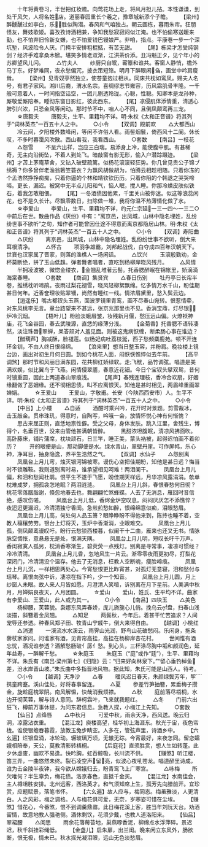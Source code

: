 <!-- { "loadSidebar": true } -->
　　十年将黄卷习，半世把红妆赡。向莺花场上走，将风月担儿拈。本性谦谦，到处干风欠，人将名姓店。道丽春园重长个羲之，豫章城新添个子瞻。
　　【梁州】醉醺醺过如李白，乐胜似陶潜。春风和气咱独占。朝云画栋，暮雨朱帘。狂朋怪友，舞妓歌姬。喜孜孜诗酒相兼，争知我愁寂寂闷似江淹。也不怕偷寒送暖来勤，也不怕弃旧怜新女嫌，也不怕爱钱巴镘娘严。非咱，指点。平康巷一步一个深坑堑，风波险令人厌。门掩半安排粗棍掂，有苦无甜。
　　【尾】栋梁才怎受纯钢剑？经济手难拿桑木锨。堪笑多情老双渐，江洪茶价添。丑冯魁正タ，见个年小的苏卿望风儿闪。
　　△竹夫人
　　纱厨只自眠，蕲簟和谁共。客窗人静悄，檐外马丁东。好梦难同，夜永愁偏冗，披衣策短筇。明月下醉眼闲刍，画堂中吟肩瘦耸。
　　【梁州】见青奴亭然独立，使苍童抱过相从。同床共枕如鸾凤。赐夫人名号，有君子家风。湘川后裔，渭水名宗。喜绸缪志节雍容，历风霜肌骨丰隆。一千般可意着人，一时间指空话空，一团儿剔透玲珑。心聪，性聪。知卿本是龙孙种，厮敬爱厮陪奉。睡彻东窗日影红，彼此西东。
　　【尾】凉侵肌体添情重，清透心脾引兴浓，只恐金风等闲动。那时节不中，咱人心不同，且倒凤颠鸾再三宠。
　　☆唐毅夫
　　唐毅夫，生平、里籍均不详。明·朱权《太和正音谱》将其列于“词林英杰”一百五十人之中。
　　○小令
　　【双调】殿前欢
　　△大都西山
　　冷云间，夕阳楼外数峰闲，等闲不许俗人看。雨髻烟鬟，倚西风十二阑。休长叹，不多时暮霭风吹散。西山看我，我看西山。
　　○套数
　　【南吕】一枝花
　　△怨雪
　　不呈六出祥，岂应三白瑞。易添身上冷，能使腹中肌。有甚稀奇，无主向沿街坠，不着人到处飞。暗敲窗有影无形，偷入户潜踪蹑迹。
　　【梁州】才苫上茅庵草舍，又钻入破壁疏篱。似杨花滚滚轻狂势。你几曾见贵公子锦ブ绣褥？你多曾伴老渔翁箬笠蓑衣？为飘风胡做胡为，怕腾云相趁相随。只着你冻的个孟浩然挣挣痴痴，只着你逼的个林和靖钦钦历历。只着你阻的个韩退之哭哭啼啼。更长，漏迟。被窝中无半点儿阳和气，恼人眠，搅人睡。你那冷燥皮肤似铁石，着我怎敢相偎。
　　【尾】一冬酒债因他累，千里关山被你迷。似这等浪蕊闲花，也不是久长计。尽飘零数日，扫除做一堆，我将你温不热薄情化做了水。
　　☆李爱山
　　李爱山，生平、里藉均不详，约元仁宗延一三一四～一三二○中前后在世。散曲作品《厌纷》中有：“离京邑，出凤城，山林中隐名埋姓，乱纷纷世事不欲听”之句，知作者可能曾因仕途不得意而离京都隐居山林。明·朱权《太和正音谱》将其列于“词林英杰”一百五十人之中。
　　○小令
　　【双调】寿阳曲
　　△厌纷
　　离京邑，出凤城，山林中隐名埋姓。乱纷纷世事不欲听，倒大来耳根清净。
　　△怀古
　　项羽争雄霸，刘邦起战伐，白夺成四百年汉朝天下。世衰也汉家属了晋家，则落的渔樵人一场闲话。
　　△饮兴
　　玉滚殷勤劝，金杯莫断绝，拼了玉山低趄。弹者舞者唱者，直吃到杨柳岸晓风残月。
　　△风情
　　半拥凌波被，微惚金缕衣，金翘乱堆著云髻。托香腮醉眠在锦帐里，娇滴滴海棠春睡。
　　○套数
　　【商调】集贤宾
　　△春日伤别
　　牡丹亭日长帘半卷，推绣枕听啼鹃。夜雨过梨花褪雪，晓风轻柳絮飘绵。忆多情万水千山，盼佳期甚日何年。近香奁理妆贴翠钿，尚然有睡红一线。情浓眉黛里，愁入鬓云边。
　　【逍遥乐】嘴古都钗头玉燕，面波罗镜里青鸾，画不尽春山宛转。恨惹情牵，对东风桃李无言。章台路望来不甚远，张京兆那里也不见。香消宝鼎，灯尽银，炉冷沉烟。
　　【梧叶儿】粉脸淡蛾眉皱，妆残新月偃，愁压远山偏。火燎袄神庙，花飞金谷园，春去武陵源，直恁的缘薄分浅。
　　【金菊香】托香腮不语转凄然，淡注珠唇翠蝉，呆答颏对人羞见面。则被这鬼病恹缠，断柔肠心事在谁边？
　　【醋葫芦】胸减酥，脸褪莲。似杨妃病吐荔枝涎，西子愁频麋鹿苑。顿不开连环金钏，不由人终日恨绵绵。
　　【浪来里】想当日整玉容，并粉肩。晚妆楼上镜台边，画出对初生月何日圆。到如今桃花人面，闷恹恹憔悴似去年前。
　　【高平调煞】那时节和风丽日满东园，花共柳红娇绿软。走飞觥，品竹调弦。唱道是美满欢娱，似比翼鸟于飞燕。闲情侵翠靥，春意近花钿。今日个宝钗头擘双鸳，昔何时镜重圆，因此上两道春山翠痕浅。
　　【尾声】春残连理枝，香冷合欢扇，好姻缘翻做了恶姻缘。还不彻相思债，叫不应离恨天。知他是甚时相见，两眉峰重画翠婵娟。
　　☆王爱山
　　王爱山，字敬甫。长安（今陕西西安市）人。生平不详。明·朱权《太和正音谱》将其列于“词林英杰”一百五十人之中。
　　○小令
　　【中吕】上小楼
　　△自适
　　酒酣时乘兴吟，花开时对景题。剪雪裁冰，击玉敲金。贯串珠玑，得意时，自陶写，吟哦一会，放情怀悦心神有何惭愧？
　　思古来屈正则，直恁地禀性僻。受之父母，身体发肤。跳入江里，舍残生，博得个，名垂百世，没来由管他甚满朝皆醉。
　　黑甜浓坦腹眠，清凉风拂面吹。高卧藤床，铺片蒲席，枕块顽石，日三竿，睡正美，蒙头衲被，起得迟怕画不着卯历？
　　开的眼便是山，那动脚便是水。绿水青山，翠壁丹崖。可作屏帏，乐心神，净耳目，抽身隐逸，养平生浩然之气。
　　【双调】水仙子
　　△怨别离
　　凤凰台上月儿弯，烛灭银河锦被寒。谩伤心空把佳期盼，知他是甚日远？悔当时不锁雕鞍。我则道别离时易，谁承望相见呵难！两泪阑干。
　　凤凰台上月儿偏，和泪和愁闻杜鹃。恨平生不遂于飞愿，盼佳期天样远，月华凉风露涓涓。欹单枕难成梦，拥孤衾怎地眠？两泪涟涟。
　　凤凰台上月儿斜，春恨春愁何日彻？桃花零落胭脂谢，倏忽地春去也，舞翩翩忙煞蜂蝶。人去了无消息，雁回时音信绝，感叹伤嗟。
　　凤凰台上月儿低，香烬金炉空叹息。闷闷厌厌怎不添憔悴？夜迢迢更漏迟，冷清清独守香闺。急煎煎愁如醉，恨绵绵意似痴，泪眼愁眉。
　　凤凰台上月儿高，何处何人品玉箫？眼睁睁盼不得他来到，陈抟也睡不着，空教人穰穰劳劳。银台上灯将灭，玉炉中香渐消，业眼难交。
　　凤凰台上月儿孤，倒凤颠鸾谩叹吁。盼行云愁锁西楼暮，似阑干十二曲，雁来也还又无书。情脉脉空惆怅，意悬悬无是处，恨满天隅。
　　凤凰台上月儿明，短叹长吁千万声。香闺寂寞人孤另，枕消香寒渐生，碧荧荧一点残灯。别离是寻常事，凄凉可惯经？冷冷清清。
　　凤凰台上月儿昏，忽地风生一片云。淅零零夜雨更初尽，打梨花深闭门，冷清清没个温存。他去了无消息，枉教人空断魂，瘦脸啼痕。
　　凤凰台上月儿沉，一样相思两处心。今宵愁恨更比昨宵甚，对孤灯无意寝，泪和愁付与瑶琴。离恨向弦中诉，凄凉在指下吟，少一个知音。
　　凤凰台上月儿圆，月上纱窗人未眼。故人来人月皆如愿。月澄清人笑喧，诉别离在月下星前。人美满中秋月，月婵娟良夜天，人月团圆。
　　☆爱山
　　爱山，姓氏、生平均不详。曲家有李爱山、王爱山，此人或为其一。
　　○小令
　　【南吕】四块玉
　　△美色
　　杨柳腰，芙蓉貌。袅娜东风弄春娇，庞儿旖旎心儿俏。挽乌云盘，扫春山浅淡描，斜簪着金凤翘。
　　△知足
　　两鬓秋，今年后。着甚干忙苦追求？人间宠辱还参透。种春风郑子田、牧青山宁戚牛，倒大来得自由。
　　【越调】小桃红
　　△消遣
　　一溪流水水溪云，雨霁山光润，野鸟山花破愁闷。乐闲身，拖条藜杖家家问。问谁家有酒，见青帘高挂，高挂在杨柳岸杏花村。
　　世间惟有酒忘忧，酒况谁参透？酒解愁肠破亻孱亻愁。到心头，三杯涤尽胸中垢和颜润色，延年益寿，一醉解千愁。
　　☆朱庭玉
　　朱庭玉（“庭”或作“廷”），生平、里藉均不详。朱氏有《南吕·梁州第七］《归隐》云：“归来好向林泉下。”“留心垂钓棹鱼差，汾水岸晋山坡。”朱氏曲中多指晋地风物。据此知，朱氏可能是山西人。待考。
　　○小令
　　【越调】天净沙
　　△春
　　暖风迟日春天，朱颜绿鬓芳年，挈携童跨蹇。溪山佳处，好将春事留连。
　　△夏
　　参差竹笋抽簪，累垂梅子攒金，旋趁庭槐翠阴。南风解愠，快哉消我烦襟。
　　△秋
　　庭前落尽梧桐，水边开彻芙蓉，解与诗人意同。辞柯霜叶，飞来就我题红。
　　△冬
　　门前六出狂飞，樽前万事休提，为问东君信息。急教人探，小梅江上先知。
　　○套数
　　【仙吕】点绛唇
　　△中秋月
　　可爱中秋，雨余天净，西风送。晚云归洞，凉露沾衣重。
　　【混江龙】庾楼高望，桂华初上海涯东。秋光于宙，夜色帘栊。谁使银蟾吞暮霞，放教玉兔步睛空。人多在，管弦声里，诗酒乡中。
　　【六幺遍】烂银盘涌，冰轮动。辗玻璃万顷，无辙无踪。今宵最好，来夜怎同。留恋孀娥相陪奉，天公，莫教清影转梧桐。
　　【后庭花】直须胜赏，想人生如转蓬。此夕休虚废，幽欢不易逢。快吟胸，虹吞鲸吸，长川流不供。
　　【赚煞】听江楼，笛三弄，一曲悠然未终。裂石凌空声留亮，似波心夜吼苍龙。唱道醉里诗成，谁为击金陵半夜钟，我今欲从嫦娥归去，盼青鸾飞上广寒宫。
　　△咏梅
　　所欠唯何？半生辜负，梅花债。洛京春色，直抵千金买。
　　【混江龙】水南佳会，主人樽俎胜安排。北州远客，西洛英才。和气须知席上生，孤芳先向腊前开。宜珍赏，应题赋景，落笔书怀。
　　【六幺遍】故人应与，梅同态。梅虽雅淡，人更清白。人之风彩，梅之调格。人与梅花俱可爱，无奈，岁寒姿可惜在尘埃。
　　【赚煞】惜花心，今番煞，恨不到调羹鼎鼐。此日梅花溪上客，胜当年刘阮天台。劝酒留情，故意地教人强艳侧。酒休剩饮，花须少戴，也教人道洛阳来。
　　【仙吕】翠裙腰
　　△闺思
　　雨余花落莓苔地，巢燕啄香泥，柳绵点水浮萍碎。景迟迟，秋千斜挂彩绳低。
　　【金盏儿】启朱扉，出兰闺。晚来闲立东风外，肠欲断，恨无极，情未已。秋水摇光凝泪眼，远山无色淡愁眉。
